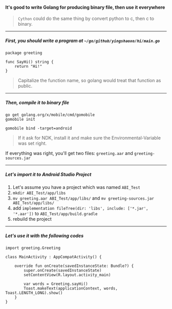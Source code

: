 #### It's good to write Golang for producing binary file, then use it everywhere

> `Cython` could do the same thing by convert python to c, then c to binary.

___

##### First, you should write a program at `~/go/github/yingshaoxo/hi/main.go`

```
package greeting

func SayHi() string {
	return "Hi!"
}
```

> Capitalize the function name, so golang would treat that function as public.

___

##### Then, compile it to binary file

```
go get golang.org/x/mobile/cmd/gomobile
gomobile init
```

```
gomobile bind -target=android
```

> If it ask for NDK, install it and make sure the Environmental-Variable was set right.

If everything was right, you'll get two files: `greeting.aar` and `greeting-sources.jar
`

___

##### Let's import it to Android Studio Project

1. Let's assume you have a project which was named `ABI_Test`
2. `mkdir ABI_Test/app/libs`
3. `mv greeting.aar ABI_Test/app/libs/` and `mv greeting-sources.jar ABI_Test/app/libs/`
4. add `implementation fileTree(dir: 'libs', include: ['*.jar', '*.aar'])` to `ABI_Test/app/build.gradle`
5. rebuild the project

___

##### Let's use it with the following codes

```
import greeting.Greeting

class MainActivity : AppCompatActivity() {

    override fun onCreate(savedInstanceState: Bundle?) {
        super.onCreate(savedInstanceState)
        setContentView(R.layout.activity_main)

        var words = Greeting.sayHi()
        Toast.makeText(applicationContext, words, Toast.LENGTH_LONG).show()
    }
}
```

